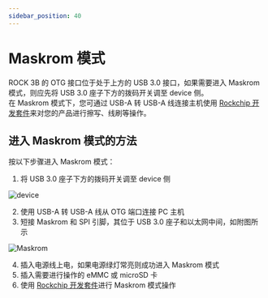 ```yaml
---
sidebar_position: 40
---
```


# Maskrom 模式

ROCK 3B 的 OTG 接口位于处于上方的 USB 3.0 接口，如果需要进入 Maskrom 模式，则应先将 USB 3.0 座子下方的拨码开关调至 device 侧。  
在 Maskrom 模式下，您可通过 USB-A 转 USB-A 线连接主机使用 [Rockchip 开发套件](/general-tutorial/rksdk)来对您的产品进行擦写、线刷等操作。

## 进入 Maskrom 模式的方法

按以下步骤进入 Maskrom 模式：

1. 将 USB 3.0 座子下方的拨码开关调至 device 侧

![device](/img/rock3/3b/rock3b-otg.webp)

2. 使用 USB-A 转 USB-A 线从 OTG 端口连接 PC 主机
3. 短接 Maskrom 和 SPI 引脚，其位于 USB 3.0 座子和以太网中间，如附图所示

![Maskrom](/img/rock3/3b/rock3b-maskrom.webp)

4. 插入电源线上电，如果电源绿灯常亮则成功进入 Maskrom 模式
5. 插入需要进行操作的 eMMC 或 microSD 卡
6. 使用 [Rockchip 开发套件](/general-tutorial/rksdk)进行 Maskrom 模式操作
